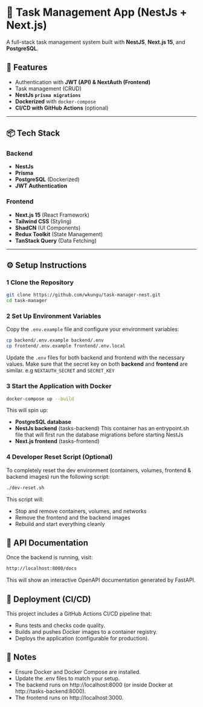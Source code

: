 # 📝 Task Management App (NestJs + Next.js)

A full-stack task management system built with **NestJS**, **Next.js 15**, and **PostgreSQL**.

## 🚀 Features

- Authentication with **JWT (API) & NextAuth (Frontend)**
- Task management (CRUD)
- **NestJs `prisma migrations`**
- **Dockerized** with `docker-compose`
- **CI/CD with GitHub Actions** (optional)

---

## 📦 Tech Stack

### Backend

- **NestJs**
- **Prisma**
- **PostgreSQL** (Dockerized)
- **JWT Authentication**

### Frontend

- **Next.js 15** (React Framework)
- **Tailwind CSS** (Styling)
- **ShadCN** (UI Components)
- **Redux Toolkit** (State Management)
- **TanStack Query** (Data Fetching)

---

## ⚙️ Setup Instructions

### 1️ Clone the Repository

```sh
git clone https://github.com/wkungu/task-manager-nest.git
cd task-manager
```

### 2 Set Up Environment Variables

Copy the `.env.example` file and configure your environment variables:

```sh
cp backend/.env.example backend/.env
cp frontend/.env.example frontend/.env.local
```

Update the `.env` files for both backend and frontend with the necessary values. Make sure that the secret key on both **backend** and **frontend** are similar. e.g `NEXTAUTH_SECRET` and `SECRET_KEY`

### 3 Start the Application with Docker

```sh
docker-compose up --build
```

This will spin up:

- **PostgreSQL database**
- **NestJs backend** (tasks-backend) This container has an entrypoint.sh file that will first run the database migrations before starting NestJs
- **Next.js frontend** (tasks-frontend)

### 4 Developer Reset Script (Optional)

To completely reset the dev environment (containers, volumes, frontend & backend images) run the following script:

```sh
./dev-reset.sh
```

This script will:

- Stop and remove containers, volumes, and networks
- Remove the frontend and the backend images
- Rebuild and start everything cleanly

## 📄 API Documentation

Once the backend is running, visit:

```sh
http://localhost:8000/docs
```

This will show an interactive OpenAPI documentation generated by FastAPI.

## 🚀 Deployment (CI/CD)

This project includes a GitHub Actions CI/CD pipeline that:

- Runs tests and checks code quality.
- Builds and pushes Docker images to a container registry.
- Deploys the application (configurable for production).

## 📌 Notes

- Ensure Docker and Docker Compose are installed.
- Update the .env files to match your setup.
- The backend runs on http://localhost:8000 (or inside Docker at http://tasks-backend:8000).
- The frontend runs on http://localhost:3000.
